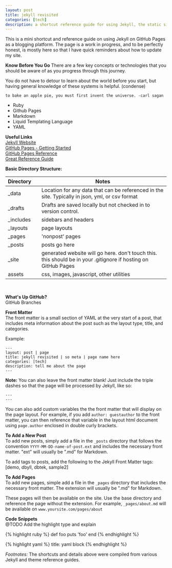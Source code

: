 ```yaml
---
layout: post
title: jekyll revisited
categories: [tech]
description: a shortcut reference guide for using Jekyll, the static site generator, on GitHub pages
---
```


This is a mini shortcut and reference guide on using Jekyll on GitHub Pages as a blogging platform. The page is a work in progress, and to be perfectly honest, is mostly here so that I have quick reminders about how to update my site.

**Know Before You Go**
There are a few key concepts or technologies that you should be aware of as you progress through this journey.

You do not have to detour to learn about the world before you start, but having general knowledge of these systems is helpful.
(condense)

`to bake an apple pie, you must first invent the universe. -carl sagan`

- Ruby  
- Github Pages  
- Markdown  
- Liquid Templating Language
- YAML


**Useful Links**  
[Jekyll Website](https://jekyllrb.com/)  
[GitHub Pages - Getting Started](https://pages.github.com/)   
[GitHub Pages Reference](https://help.github.com/articles/using-jekyll-as-a-static-site-generator-with-github-pages/)  
[Great Reference Guide](https://learn.cloudcannon.com/)


**Basic Directory Structure:**

| Directory    |  | Notes  |
|---|---|--|
| \_data |  | Location for any data that can be referenced in the site. Typically in json, yml, or csv format |
| \_drafts |  | Drafts are saved locally but not checked in to version control. |
| \_includes  | | sidebars and headers |
| \_layouts  | | page layouts |
| \_pages | | 'nonpost' pages |
| \_posts  |   | posts go here |
| \_site  | | generated website will go here. don't touch this. this should be in your .gitignore if hosting on GitHub Pages |
| assets  | | css, images, javascript, other utilities |

<br>


**What's Up GitHub?**  
GitHub Branches

**Front Matter**  
The front matter is a small section of YAML at the very start of a post, that includes meta information about the post such as the layout type, title, and categories.

Example:
```
---
layout: post | page
title: jekyll revisited | so meta | page name here
categories: [tech]
description: tell me about the page
---
```
**Note:** You can also leave the front matter blank! Just include the triple dashes so that the page will be processed by Jekyll, like so:
```
---
---
```

You can also add custom variables the the front matter that will display on the page layout. For example, if you add `author: guestauthor` to the front matter, you can then reference that variable in the layout html document using `page.author` enclosed in double curly brackets.  

<!-- @TODO - what happens without front matter? -->


**To Add a New Post**  
To add new posts, simply add a file in the `_posts` directory that follows the convention `YYYY-MM-DD-name-of-post.ext` and includes the necessary front matter. "ext" will usually be ".md" for Markdown.  

To add tags to posts, add the following to the Jekyll Front Matter
tags: [demo, dbyll, dbtek, sample2]


**To Add Pages**  
To add new pages, simple add a file in the `_pages` directory that includes the necessary front matter. The extension will usually be ".md" for Markdown.

These pages will then be available on the site. Use the base directory and reference the page without the extension. For example,  `_pages/about.md` will be available on `www.yoursite.com/pages/about`  

**Code Snippets**  
@TODO Add the highlight type and explain

{% highlight ruby %}
def foo
  puts 'foo'
end
{% endhighlight %}

{% highlight yaml %}
title: yaml block
{% endhighlight %}


*Footnotes:* The shortcuts and details above were compiled from various Jekyll and theme reference guides.
